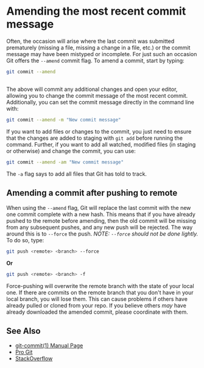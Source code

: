 # Amending the most recent commit message

Often, the occasion will arise where the last commit was submitted prematurely (missing a file, missing a change in a file, etc.) or the commit message may have been mistyped or incomplete. For just such an occasion Git offers the `--amend` commit flag. To amend a commit, start by typing:

```sh
git commit --amend
```

##  

The above will commit any additional changes and open your editor, allowing you to change the commit message of the most recent commit. Additionally, you can set the commit message directly in the command line with:

```sh
git commit --amend -m "New commit message"
```

If you want to add files or changes to the commit, you just need to ensure that the changes are added to staging with `git add` before running the command. Further, if you want to add all watched, modified files (in staging or otherwise) and change the commit, you can use:

```sh
git commit --amend -am "New commit message"
```

The `-a` flag says to add all files that Git has told to track.

## Amending a commit after pushing to remote

When using the `--amend` flag, Git will replace the last commit with the new one commit complete with a new hash. This means that if you have already pushed to the remote before amending, then the old commit will be missing from any subsequent pushes, and any new push will be rejected. The way around this is to `--force` the push. _NOTE: `--force` should not be done lightly._ To do so, type:

```sh
git push <remote> <branch> --force
```

**Or**

```sh
git push <remote> <branch> -f
```

Force-pushing will overwrite the remote branch with the state of your local one. If there are commits on the remote branch that you don't have in your local branch, you will lose them. This can cause problems if others have already pulled or cloned from your repo. If you believe others _may_ have already downloaded the amended commit, please coordinate with them.

## See Also

- [git-commit(1) Manual Page](https://www.kernel.org/pub/software/scm/git/docs/git-commit.html)
- [Pro Git](https://git-scm.com/book/en/v2/Git-Tools-Rewriting-History)
- [StackOverflow](http://stackoverflow.com/questions/179123/edit-an-incorrect-commit-message-in-git/179147#179147)
